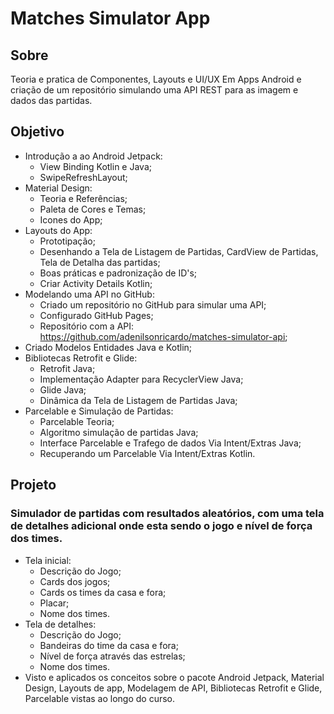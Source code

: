 # Matches Simulator App

## Sobre
Teoria e pratica de Componentes, Layouts e UI/UX Em Apps Android e criação de um repositório simulando uma API REST para as imagem e dados das partidas.

## Objetivo
- Introdução a ao Android Jetpack:
  - View Binding Kotlin e Java;
  - SwipeRefreshLayout;
- Material Design:
  - Teoria e Referências;
  - Paleta de Cores e Temas;
  - Icones do App;
- Layouts do App:
  - Prototipação;
  - Desenhando a Tela de Listagem de Partidas, CardView de Partidas, Tela de Detalha das partidas;
  - Boas práticas e padronização de ID's;
  - Criar Activity Details Kotlin;
- Modelando uma API no GitHub:
  - Criado um repositório no GitHub para simular uma API;
  - Configurado GitHub Pages;
  - Repositório com a API: https://github.com/adenilsonricardo/matches-simulator-api;
- Criado Modelos Entidades Java e Kotlin;
- Bibliotecas Retrofit e Glide:
  - Retrofit Java;
  - Implementação Adapter para RecyclerView Java;
  - Glide Java;
  - Dinâmica da Tela de Listagem de Partidas Java;
- Parcelable e Simulação de Partidas:
  - Parcelable Teoria;
  - Algoritmo simulação de partidas Java;
  - Interface Parcelable e Trafego de dados Via Intent/Extras Java;
  - Recuperando um Parcelable Via Intent/Extras Kotlin.

## Projeto

### Simulador de partidas com resultados aleatórios, com uma tela de detalhes adicional onde esta sendo o jogo e nível de força dos times.
- Tela inicial:
  - Descrição do Jogo;
  - Cards dos jogos;
  - Cards os times da casa e fora;
  - Placar;
  - Nome dos times.
- Tela de detalhes:
  - Descrição do Jogo;
  - Bandeiras do time da casa e fora;
  - Nível de força através das estrelas;
  - Nome dos times.
- Visto e aplicados os conceitos sobre o pacote Android Jetpack, Material Design, Layouts de app, Modelagem de API, Bibliotecas Retrofit e Glide, Parcelable vistas ao longo do curso.
